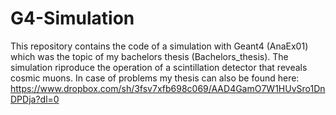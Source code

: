 # G4-Simulation
This repository contains the code of a simulation with Geant4 (AnaEx01) which was the topic of my bachelors thesis (Bachelors_thesis). The simulation riproduce the operation of a scintillation detector that reveals cosmic muons. In case of problems my thesis can also be found here: https://www.dropbox.com/sh/3fsv7xfb698c069/AAD4GamO7W1HUvSro1DnDPDja?dl=0
